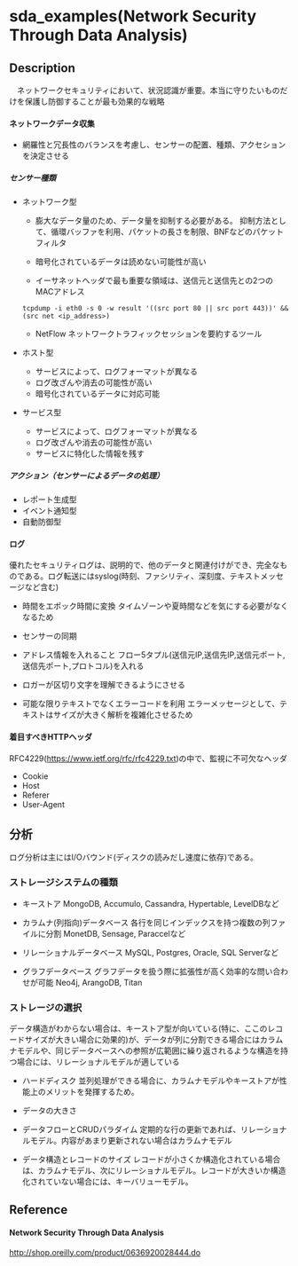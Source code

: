 sda_examples(Network Security Through Data Analysis)
====

## Description
　ネットワークセキュリティにおいて、状況認識が重要。本当に守りたいものだけを保護し防御することが最も効果的な戦略

#### ネットワークデータ収集
 - 網羅性と冗長性のバランスを考慮し、センサーの配置、種類、アクセションを決定させる

##### センサー種類

 - ネットワーク型
    - 膨大なデータ量のため、データ量を抑制する必要がある。
      抑制方法として、循環バッファを利用、パケットの長さを制限、BNFなどのパケットフィルタ
      
    - 暗号化されているデータは読めない可能性が高い
      
    - イーサネットヘッダで最も重要な領域は、送信元と送信先との2つのMACアドレス
    
    ```
    tcpdump -i eth0 -s 0 -w result '((src port 80 || src port 443))' && (src net <ip_address>)
    ```
    
    - NetFlow
      ネットワークトラフィックセッションを要約するツール
    
 - ホスト型
    - サービスによって、ログフォーマットが異なる
    - ログ改ざんや消去の可能性が高い
    - 暗号化されているデータに対応可能
    
 - サービス型
    - サービスによって、ログフォーマットが異なる
    - ログ改ざんや消去の可能性が高い
    - サービスに特化した情報を残す
    
##### アクション（センサーによるデータの処理）

 - レポート生成型
 - イベント通知型
 - 自動防御型
 
#### ログ
 優れたセキュリティログは、説明的で、他のデータと関連付けができ、完全なものである。ログ転送にはsyslog(時刻、ファシリティ、深刻度、テキストメッセージなど含む)
 
 - 時間をエポック時間に変換
   タイムゾーンや夏時間などを気にする必要がなくなるため
   
 - センサーの同期
 
 - アドレス情報を入れること
   フロー5タプル(送信元IP,送信先IP,送信元ポート,送信先ポート,プロトコル)を入れる
 
 - ロガーが区切り文字を理解できるようにさせる
   
 - 可能な限りテキストでなくエラーコードを利用
   エラーメッセージとして、テキストはサイズが大きく解析を複雑化させるため

#### 着目すべきHTTPヘッダ
RFC4229(https://www.ietf.org/rfc/rfc4229.txt)の中で、監視に不可欠なヘッダ

 - Cookie
 - Host
 - Referer
 - User-Agent
 
 
## 分析
ログ分析は主にはI/Oバウンド(ディスクの読みだし速度に依存)である。

### ストレージシステムの種類
 - キーストア
   MongoDB, Accumulo, Cassandra, Hypertable, LevelDBなど
   
 - カラムナ(列指向)データベース
   各行を同じインデックスを持つ複数の列ファイルに分割
   MonetDB, Sensage, Paraccelなど

 - リレーショナルデータベース
   MySQL, Postgres, Oracle, SQL Serverなど
 
 - グラフデータベース
   グラフデータを扱う際に拡張性が高く効率的な問い合わせが可能
   Neo4j, ArangoDB, Titan
   
### ストレージの選択
 データ構造がわからない場合は、キーストア型が向いている(特に、ここのレコードサイズが大きい場合に効果的)が、データが列に分割できる場合にはカラムナモデルや、同じデータベースへの参照が広範囲に繰り返されるような構造を持つ場合には、リレーショナルモデルが適している
 
 - ハードディスク
 並列処理ができる場合に、カラムナモデルやキーストアが性能上のメリットを発揮するため。
 
 - データの大きさ
 
 - データフローとCRUDパラダイム
 定期的な行の更新であれば、リレーショナルモデル。内容があまり更新されない場合はカラムナモデル
 
 - データ構造とレコードのサイズ
   レコードが小さくか構造化されている場合は、カラムナモデル、次にリレーショナルモデル。レコードが大きいか構造化されていない場合には、キーバリューモデル。

## Reference

#### Network Security Through Data Analysis
http://shop.oreilly.com/product/0636920028444.do

